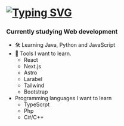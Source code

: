 # [![Typing SVG](https://readme-typing-svg.demolab.com?font=Minecraft&duration=3500&pause=1000&color=FFFFFF&width=435&lines=%C2%A1Welcome!+%F0%9F%91%8B;My+name+is+Diego)](https://git.io/typing-svg)

### Currently studying Web development
- 🛠️ Learning Java, Python and JavaScript
- 👾 Tools I want to learn.
  - React 
  - Next.js
  - Astro
  - Larabel
  - Tailwind
  - Bootstrap
- Programming languages I want to learn
  - TypeScrpt
  - Php
  - C#/C++
